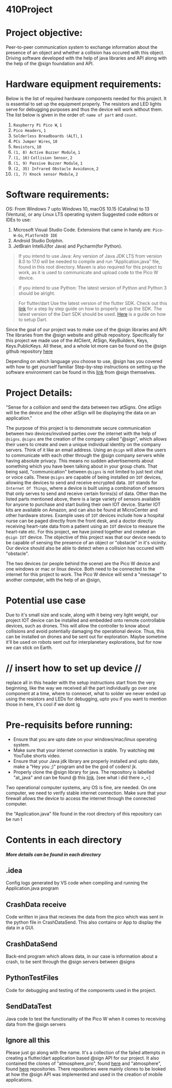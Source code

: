 # 410Project

# Project objective:
Peer-to-peer communication system to exchange information about
the presence of an object and whether a collision has occured
with this object. Driving software developed with the help of
java libraries and API along with the help of the @sign foundation and API.

# Hardware equipment requirements: 
Below is the list of required hardware components needed for this project.
It is essential to set up the equipment properly. The resistors and LED lights
serve for debugging purposes and thus the device will work without them.
The list below is given in the order of: `name of part` and `count`.

1.  `Raspberry Pi Pico W`, `1`
2.  `Pico Headers`, `1`
3.  `Solderless Breadboards (ALT)`, `1`      
4.  `PCs Jumper Wires`, `10`
5.  `Resistors`, `10`
6.  `(1, 8) Active Buzzer Module`, `1`
7.  `(1, 16)` `Collision Sensor`, `2`
8.  `(1, 9) Passive Buzzer Module`, `1`
9.  `(2, 35) Infrared Obstacle Avoidance`, `2`    
10. `(1, 7) Knock sensor Module`, `2`	

# Software requirements: 

OS: From Windows 7 upto Windows 10, macOS 10.15 (Catalina) to 13 (Ventura), or any Linux LTS operating system
Suggested code editors or IDEs to use:
1. Microsoft Visual Studio Code.
Extensions that came in handy are: `Pico-W-Go`, `PlatformIO IDE`
2. Android Studio Dolphin.
3. JetBrain IntelliJ(for Java) and Pycharm(for Python).

> If you intend to use Java:
Any version of Java JDK LTS from version 8.0 to 17.0 will be needed to compile and run "Application.java" file, found in this root directory.
Maven is also required for this project to work, as it is used to communicate and upload code to the Pico W device.

> If you intend to use Python:
The latest version of Python and Python 3 should be alright.

> For flutter/dart
Use the latest version of the flutter SDK. Check out this [link](https://docs.flutter.dev/get-started/install)
for a step by step guide on how to properly set up the SDK.
The latest version of the Dart SDK should be used. [Here](https://dart.dev/get-dart) is a guide on how to setup Dart.

Since the goal of our project was to make use of the @sign libraries and API
The libraries from the @sign website and github repository. Specifically for this project we made use of the 
AtClient, AtSign, KeyBuilders, Keys, Keys.PublicKeys.
All these, and a whole lot more can be found on the @sign github repository [here](https://github.com/atsign-foundation/)

Depending on which language you choose to use, @sign has you covered with how to get yourself familiar 
Step-by-step instructions on setting up the software environment can be found in this [link](https://docs.atsign.com/) from @sign themselves.

# Project Details:
"Sense for a collision and send the data between two atSigns.
One atSign will be the device and the other atSign will 
be displaying the data on an application."

The purpose of this project is to demonstrate secure communication between two devices/involved parties over the internet with the help of `@signs`.
`@signs` are the creation of the company called "@sign", which allows their users to create and own a unique individual identity on the company servers.
Think of it like an email address. Using an `@sign` will allow the users to communicate with each other through 
the @sign company servers while having absolute privacy. This means no sudden advertisements about something which you have been talking about in your group chats.
That being said, "communication" between `@signs` is not limited to just text chat or voice calls. These `@signs` are capable of being installed on `IOT` devices, allowing the devices to send and receive encrypted data. `IOT` stands for `Internet Of Things`, where a device is built using
a combination of sensors that only serves to send and receive certain forms(s) of data. Other than the listed parts mentioned above,
there is a large variety of sensors available for anyone to purchase and start builing their own IOT device. Starter IOT kits are available on Amazon,
and can also be found at MicroCenter and other hardware stores. Example uses of `IOT` devices include how a hospital nurse can be paged directly from 
the front desk, and a doctor directly receiving heart-rate data from a patient using an `IOT` device to measure the heart-rate etc. 
For this project, we have joined together and created an `@sign IOT` device. The objective of this project was that our device needs to be 
capable of sensing the presence of an object or "obstacle" in it's vicinity. Our device should also be able to detect when a collision has
occured with "obstacle".

The two devices (or people behind the scene) are the Pico W device and one windows or mac or linux device.
Both need to be connected to the internet for this project to work.
The Pico W device will send a "message" to another computer, with the help of an @sign,

# Potential use case

Due to it's small size and scale, along with it being very light weight, our project IOT device can be installed and embedded onto 
remote controllable devices, such as drones. This will allow the controller to know about collisions and avoid potentially damaging the 
operational device. Thus, this can be installed on drones and be sent out for exploration. Maybe sometime it'll be used on robots sent out
for interplanetary explorations, but for now we can stick on Earth.

# // insert how to set up device //
replace all in this header with the setup instructions
start from the very beginning, like the way we received
all the part individually
go over one component at a time, where to connecet, what to solder
we never ended up using the resistors and LEDs for debugging, upto
you if you want to mention those in here, it's cool if we dont ig

# Pre-requisits before running:
* Ensure that you are upto date on your windows/mac/linux operating system.
* Make sure that your internet connection is stable. Try watching `ONE` YouTube shorts video.
* Ensure that your Java jdk library are properly installed and upto date,
make a "Hey you ;)" program and be the god of coders! jk.
* Properly clone the @sign library for java. The repository is labelled "at_java"
and can be found @ this [link](https://github.com/atsign-foundation/at_java). [see what i did there >_<]

Two operational computer systems, any OS is fine, are needed.
On one computer, we need to verify stable internet connection.
Make sure that your firewall allows the device to access the internet
through the connected computer.


the "Application.java" file found in the 
root directory of this repository can be run t

# Contents in each directory
##### More details can be found in each directory

## .idea
Config logs generated by VS code when compiling and running the Application.java program

## CrashData receive
Code written in java that recieves the data from the pico which was sent in the python file in CrashDataSend. This also contains or App to display the data in a GUI.

## CrashDataSend
Back-end program which allows data, in our case is information about a crash, to be sent through the @sign servers between @signs

## PythonTestFiles
Code for debugging and testing of the components used in the project. 

## SendDataTest
Java code to test the functionality of the Pico W when it comes to receiving data from the @sign servers

## Ignore all this
Please just go along with the name. It's a collection of the failed attempts in creating a flutter/dart application based @sign API
for our project. It also contained the clones of "atmosphere_pro", found [here](https://github.com/atsign-foundation/atmosphere_pro)
and "atmosphere", found [here](https://github.com/atsign-foundation/atmosphere) repositories. There repositories were mainly clones
to be looked at how the @sign API was implemented and used in the creation of mobile applications. 

